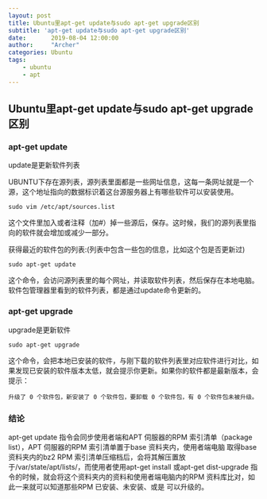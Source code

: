 ```yaml
---
layout: post
title: Ubuntu里apt-get update与sudo apt-get upgrade区别
subtitle: 'apt-get update与sudo apt-get upgrade区别'
date:       2019-08-04 12:00:00
author:     "Archer"
categories: Ubuntu
tags:
    - ubuntu
    - apt
---
```


## Ubuntu里apt-get update与sudo apt-get upgrade区别

### apt-get update

update是更新软件列表

UBUNTU下存在源列表，源列表里面都是一些网址信息，这每一条网址就是一个源，这个地址指向的数据标识着这台源服务器上有哪些软件可以安装使用。

```shell
sudo vim /etc/apt/sources.list
```

这个文件里加入或者注释（加#）掉一些源后，保存。这时候，我们的源列表里指向的软件就会增加或减少一部分。

获得最近的软件包的列表:(列表中包含一些包的信息，比如这个包是否更新过)

```shell
sudo apt-get update
```

这个命令，会访问源列表里的每个网址，并读取软件列表，然后保存在本地电脑。软件包管理器里看到的软件列表，都是通过update命令更新的。

### apt-get upgrade

upgrade是更新软件

```shell
sudo apt-get upgrade
```

这个命令，会把本地已安装的软件，与刚下载的软件列表里对应软件进行对比，如果发现已安装的软件版本太低，就会提示你更新。如果你的软件都是最新版本，会提示：

```text
升级了 0 个软件包，新安装了 0 个软件包，要卸载 0 个软件包，有 0 个软件包未被升级。
```

### 结论

apt-get update 指令会同步使用者端和APT 伺服器的RPM 索引清单（package list），APT 伺服器的RPM 索引清单置于base 资料夹内，使用者端电脑
取得base 资料夹内的bz2 RPM 索引清单压缩档后，会将其解压置放于/var/state/apt/lists/，而使用者使用apt-get install 
或apt-get dist-upgrade 指令的时候，就会将这个资料夹内的资料和使用者端电脑内的RPM 资料库比对，如此一来就可以知道那些RPM 已安装、未安装、或是
可以升级的。
